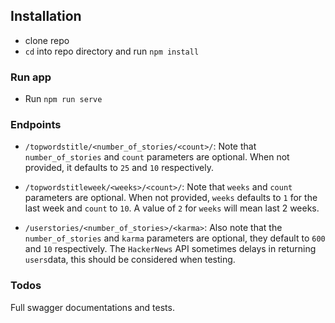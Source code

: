 ## Installation

* clone repo
* `cd` into repo directory and run `npm install`

### Run app
* Run `npm run serve`

### Endpoints
* `/topwordstitle/<number_of_stories/<count>/`: Note that `number_of_stories` and `count` parameters are optional. When not provided, it defaults to `25` and `10` respectively.


* `/topwordstitleweek/<weeks>/<count>/`: Note that `weeks` and `count` parameters are optional. When not provided, `weeks` defaults to `1` for the last week and `count` to `10`. A value of `2` for `weeks` will mean last 2 weeks.


* `/userstories/<number_of_stories>/<karma>`: Also note that the `number_of_stories` and `karma` parameters are optional, they default to `600` and `10` respectively. The `HackerNews` API sometimes delays in returning `users`data, this should be considered when testing.



### Todos
Full swagger documentations and tests.